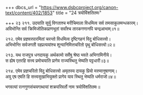 +++
dbcs_url = "https://www.dsbcproject.org/canon-text/content/402/1853"
title = "24 त्रयोविंशतितमः"

+++
२३
२११. उदयाति सूर्यु विगताश्च मरीचिमाला 
विधमित्व सर्व तमसाकुलमन्धकारम्।  
अविभोन्ति सर्व क्रिमिजोतिकप्राणभूतां 
सर्वांश्च तारकगणानपि चन्द्रआभाम्॥१॥

२१२. एमेव प्रज्ञवरपारमितां चरन्तो 
विधमित्व दृष्टिगहनं विदु बोधिसत्त्वो।  
अभिभोन्ति सर्वजगती रहप्रत्ययांश्च 
शून्यानिमित्तचरितो पृथु बोधिसत्त्वो॥२॥

२१३. यथ राजपुत्र धनदायकु अर्थकामो 
सर्वेषु श्रेष्ठ भवते अभिगामिनीये।  
स ह्येष एतरहि सत्त्व प्रमोचयाति 
प्रागेव राज्यस्थितु भेष्यति पट्टधारी॥३॥

२१४. एमेव प्रज्ञचरितो विदु बोधिसत्त्वो 
अमृतस्य दायकु प्रियो मरुमानुषाणाम्।  
अयु एष एषति हि सत्त्वसुखाभियुक्तो 
प्रागेव याव स्थितु भेष्यति धर्मराजो॥४॥

भगवत्यां रत्नगुणसंचयगाथायां शक्रपरिवर्तो नाम त्रयोविंशतितमः॥

